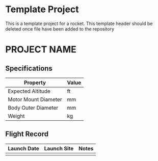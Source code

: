 # Template Project
This is a template project for a rocket.
This template header should be deleted once file have been added to the repository
# PROJECT NAME
## Specifications
| Property | Value |
|----------|-------|
|Expected Altitude | ft|
|Motor Mount Diameter | mm|
|Body Outer Diameter | mm|
|Weight | kg|
## Flight Record
| Launch Date | Launch Site | Notes |
|-------------|-------------|-------|
|             |             |       |
